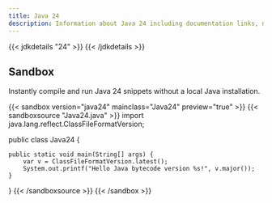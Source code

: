 ```yaml
---
title: Java 24
description: Information about Java 24 including documentation links, new APIs, added features and download options.
---
```


{{< jdkdetails "24" >}}
{{< /jdkdetails >}}


## Sandbox

Instantly compile and run Java 24 snippets without a local Java installation.

{{< sandbox version="java24" mainclass="Java24" preview="true" >}}
{{< sandboxsource "Java24.java" >}}
import java.lang.reflect.ClassFileFormatVersion;

public class Java24 {

    public static void main(String[] args) {
    	var v = ClassFileFormatVersion.latest();
        System.out.printf("Hello Java bytecode version %s!", v.major());
    }

}
{{< /sandboxsource >}}
{{< /sandbox >}}
